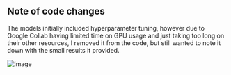 ## Note of code changes

The models initially included hyperparameter tuning, however due to Google Collab having limited time on GPU usage and just taking too long on their other resources, I removed it from the code, but still wanted to note it down with the small results it provided.

![image](https://github.com/user-attachments/assets/2553eb28-c634-4316-bef3-78e87dc38938)
